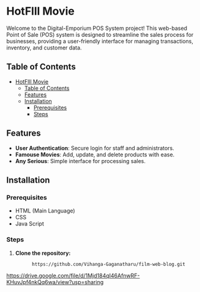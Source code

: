 # HotFlll Movie 

Welcome to the Digital-Emporium POS System project! This web-based Point of Sale (POS) system is designed to streamline the sales process for businesses, providing a user-friendly interface for managing transactions, inventory, and customer data.

## Table of Contents
- [HotFlll Movie](#hotflll-movie)
  - [Table of Contents](#table-of-contents)
  - [Features](#features)
  - [Installation](#installation)
    - [Prerequisites](#prerequisites)
    - [Steps](#steps)

## Features
- **User Authentication**: Secure login for staff and administrators.
- **Famouse Movies**: Add, update, and delete products with ease.
- **Any Serious**: Simple interface for processing sales.

## Installation

### Prerequisites
- HTML (Main Language)
- CSS
- Java Script

### Steps
1. **Clone the repository:**
   ```bash
         https://github.com/Vihanga-Gaganatharu/film-web-blog.git


https://drive.google.com/file/d/1Mjd184qI46AfnwRF-KHuvJpf4nkQq6wa/view?usp=sharing